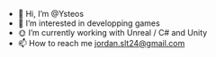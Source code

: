 - 👋 Hi, I’m @Ysteos
- 👀 I’m interested in developping games
- 🌞 I’m currently working with Unreal / C# and Unity
- 📫 How to reach me jordan.slt24@gmail.com

<!---
Ysteos/Ysteos is a ✨ special ✨ repository because its `README.md` (this file) appears on your GitHub profile.
You can click the Preview link to take a look at your changes.
--->
